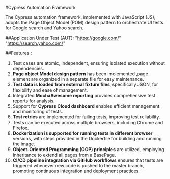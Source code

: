 #Cypress Automation Framework

The Cypress automation framework, implemented with JavaScript (JS), adopts the Page Object Model (POM) design pattern to orchestrate UI tests for Google search and Yahoo search.

##Application Under Test (AUT): 
    "https://google.com/"
    "https://search.yahoo.com/"

##Features :
1. Test cases are atomic, independent, ensuring isolated execution without dependencies.
2. **Page object Model design pattern** has been imolemented ,page element are organized in a separate file for easy maintenance.
3. **Test data is loaded from external fixture files**, specifically JSON, for flexibility and ease of management.
4. Integrated **MochaAwesome reporting** provides comprehensive test reports for analysis.
5. Support for **Cypress Cloud dashboard** enables efficient management and monitoring of tests.
6. **Test retries** are implemented for failing tests, improving test reliability.
7. Tests can be executed across multiple browsers, including Chrome and Firefox.
8. **Dockerization is supported for running tests in different browser** versions, with steps provided in the Dockerfile for building and running the image.
9. **Object-Oriented Programming (OOP) principles** are utilized, employing inheritance to extend all pages from a BasePage. 
10. **CI/CD pipeline integration via GitHub workflows** ensures that tests are triggered whenever new code is pushed to the master branch, promoting continuous integration and deployment practices.






